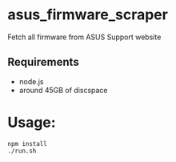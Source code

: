 # asus_firmware_scraper
Fetch all firmware from ASUS Support website

## Requirements
 - node.js
 - around 45GB of discspace
 
# Usage:
```
npm install
./run.sh
```
